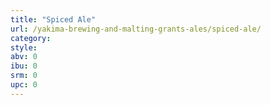 ```yaml
---
title: "Spiced Ale"
url: /yakima-brewing-and-malting-grants-ales/spiced-ale/
category: 
style: 
abv: 0
ibu: 0
srm: 0
upc: 0
---
```


